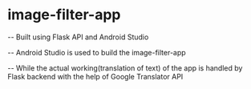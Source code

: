 # image-filter-app

-- Built using Flask API and Android Studio

-- Android Studio is used to build the image-filter-app

-- While the actual working(translation of text) of the app is handled by Flask backend with the help of Google Translator API
